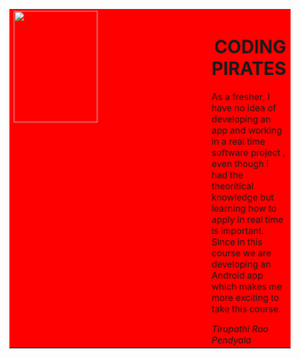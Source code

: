 <html>
<body>
<table width="90%" cellpadding="2" cellspacing="0" >
 <tr bgcolor="red">
 <td width="400" valign="top"><img src="D:\ISEE\Tirupathi.jpg" width="150"
height="200"></td>
 <td valign="top"><h1 align="right">CODING PIRATES</h1>
 <p>As a fresher, I have no idea of developing an app and working in a real time software project , even though
i had the theoritical knowledge but learning how to apply in real time is important. Since in this course
we are developing an Android app which makes me more exciting to take this course. </p>
 <cite>Tirupathi Rao Pendyala </cite> </blockquote>
 </tr></td>
 </html>

